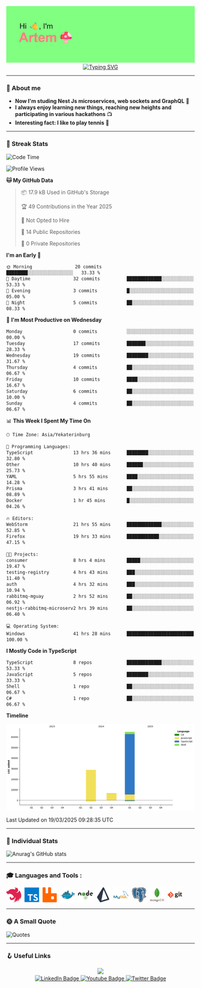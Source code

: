 <div id="header" align="center">
  <img src="https://github.com/CurlyBattery/CurlyBattery/blob/master/header.png?raw=true" alt="альтернативный текст">
  <a href="https://git.io/typing-svg"><img src="https://readme-typing-svg.demolab.com?font=Fira+Code&pause=1000&color=2BF777&width=435&lines=I've+been+doing+backend+programming+;on+Nest+JS+for+13+months+now" alt="Typing SVG" /></a>
</div>

---

### :otter: About me 
- __Now I'm studing Nest Js microservices, web sockets and GraphQL__ 🧩
- __I always enjoy learning new things, reaching new heights and participating in various hackathons__ 📺
- __Interesting fact: I like to play tennis__ 🏓

---

### :monorail: Streak Stats 

<!--START_SECTION:waka-->
![Code Time](http://img.shields.io/badge/Code%20Time-513%20hrs%2047%20mins-blue)

![Profile Views](http://img.shields.io/badge/Profile%20Views-43-blue)

**🐱 My GitHub Data** 

> 📦 17.9 kB Used in GitHub's Storage 
 > 
> 🏆 49 Contributions in the Year 2025
 > 
> 🚫 Not Opted to Hire
 > 
> 📜 14 Public Repositories 
 > 
> 🔑 0 Private Repositories 
 > 
**I'm an Early 🐤** 

```text
🌞 Morning                20 commits          ████████░░░░░░░░░░░░░░░░░   33.33 % 
🌆 Daytime                32 commits          █████████████░░░░░░░░░░░░   53.33 % 
🌃 Evening                3 commits           █░░░░░░░░░░░░░░░░░░░░░░░░   05.00 % 
🌙 Night                  5 commits           ██░░░░░░░░░░░░░░░░░░░░░░░   08.33 % 
```
📅 **I'm Most Productive on Wednesday** 

```text
Monday                   0 commits           ░░░░░░░░░░░░░░░░░░░░░░░░░   00.00 % 
Tuesday                  17 commits          ███████░░░░░░░░░░░░░░░░░░   28.33 % 
Wednesday                19 commits          ████████░░░░░░░░░░░░░░░░░   31.67 % 
Thursday                 4 commits           ██░░░░░░░░░░░░░░░░░░░░░░░   06.67 % 
Friday                   10 commits          ████░░░░░░░░░░░░░░░░░░░░░   16.67 % 
Saturday                 6 commits           ██░░░░░░░░░░░░░░░░░░░░░░░   10.00 % 
Sunday                   4 commits           ██░░░░░░░░░░░░░░░░░░░░░░░   06.67 % 
```


📊 **This Week I Spent My Time On** 

```text
🕑︎ Time Zone: Asia/Yekaterinburg

💬 Programming Languages: 
TypeScript               13 hrs 36 mins      ████████░░░░░░░░░░░░░░░░░   32.80 % 
Other                    10 hrs 40 mins      ██████░░░░░░░░░░░░░░░░░░░   25.73 % 
YAML                     5 hrs 55 mins       ████░░░░░░░░░░░░░░░░░░░░░   14.28 % 
Prisma                   3 hrs 41 mins       ██░░░░░░░░░░░░░░░░░░░░░░░   08.89 % 
Docker                   1 hr 45 mins        █░░░░░░░░░░░░░░░░░░░░░░░░   04.26 % 

🔥 Editors: 
WebStorm                 21 hrs 55 mins      █████████████░░░░░░░░░░░░   52.85 % 
Firefox                  19 hrs 33 mins      ████████████░░░░░░░░░░░░░   47.15 % 

🐱‍💻 Projects: 
consumer                 8 hrs 4 mins        █████░░░░░░░░░░░░░░░░░░░░   19.47 % 
testing-registry         4 hrs 43 mins       ███░░░░░░░░░░░░░░░░░░░░░░   11.40 % 
auth                     4 hrs 32 mins       ███░░░░░░░░░░░░░░░░░░░░░░   10.94 % 
rabbitmq-mguay           2 hrs 52 mins       ██░░░░░░░░░░░░░░░░░░░░░░░   06.92 % 
nestjs-rabbitmq-microserv2 hrs 39 mins       ██░░░░░░░░░░░░░░░░░░░░░░░   06.40 % 

💻 Operating System: 
Windows                  41 hrs 28 mins      █████████████████████████   100.00 % 
```

**I Mostly Code in TypeScript** 

```text
TypeScript               8 repos             █████████████░░░░░░░░░░░░   53.33 % 
JavaScript               5 repos             ████████░░░░░░░░░░░░░░░░░   33.33 % 
Shell                    1 repo              ██░░░░░░░░░░░░░░░░░░░░░░░   06.67 % 
C#                       1 repo              ██░░░░░░░░░░░░░░░░░░░░░░░   06.67 % 
```



**Timeline**

![Lines of Code chart](https://raw.githubusercontent.com/CurlyBattery/CurlyBattery/master/assets/bar_graph.png)


 Last Updated on 19/03/2025 09:28:35 UTC
<!--END_SECTION:waka-->

---

### :slot_machine: Individual Stats 
![Anurag's GitHub stats](https://github-readme-stats.vercel.app/api?username=CurlyBattery&hide=contribs,prs&theme=dracula)

---

### :mortar_board: Languages and Tools :
<div>
  <img src="https://github.com/devicons/devicon/blob/master/icons/nestjs/nestjs-original.svg" title="Nest" alt="Nest" width="40" height="40"/>&nbsp;
  <img src="https://github.com/devicons/devicon/blob/master/icons/typescript/typescript-plain.svg" title="TypeScript" alt="TypeScript" width="40" height="40"/>&nbsp;
  <img src="https://github.com/devicons/devicon/blob/master/icons/rabbitmq/rabbitmq-original.svg" title="Rabbit" alt="RabbitMQ" width="40" height="40"/>&nbsp;
  <img src="https://github.com/devicons/devicon/blob/master/icons/docker/docker-original.svg" title="Docker" alt="Docker" width="40" height="40"/>&nbsp;
  <img src="https://github.com/devicons/devicon/blob/master/icons/nodejs/nodejs-original-wordmark.svg" title="NodeJS" alt="NodeJS" width="40" height="40"/>&nbsp;
  <img src="https://github.com/devicons/devicon/blob/master/icons/prisma/prisma-original.svg" title="Prisma"  alt="Prisma" width="40" height="40"/>&nbsp;
  <img src="https://github.com/devicons/devicon/blob/master/icons/mysql/mysql-original-wordmark.svg" title="MySQL"  alt="MySQL" width="40" height="40"/>&nbsp;
  <img src="https://github.com/devicons/devicon/blob/master/icons/postgresql/postgresql-original.svg" title="PostgreSQL"  alt="PostgreSQL" width="40" height="40"/>&nbsp;
  <img src="https://github.com/devicons/devicon/blob/master/icons/mongodb/mongodb-original-wordmark.svg" title="MongoDB" alt="MongoDB" width="40" height="40"/>&nbsp;
  <img src="https://github.com/devicons/devicon/blob/master/icons/git/git-original-wordmark.svg" title="Git" **alt="Git" width="40" height="40"/>
</div>

---

### :sun_with_face: A Small Quote
![Quotes](https://quotes-github-readme.vercel.app/api?type=horizontal&theme=dark)

---

### :hook: Useful Links 
<div align="center">
  <img src="https://media2.giphy.com/media/v1.Y2lkPTc5MGI3NjExdG1qb3M0MHpyZmczeDJoZzR4Z2lvcXBydDhpejNpb3Zoc2NoM2lnaCZlcD12MV9pbnRlcm5hbF9naWZfYnlfaWQmY3Q9Zw/FXynzLoP14IHsnfGmO/giphy.gif" height="300">
  
  <div id="badges">
  <a href="your-linkedin-URL">
    <img src="https://img.shields.io/badge/LinkedIn-blue?style=for-the-badge&logo=linkedin&logoColor=white" alt="LinkedIn Badge"/>
  </a>
  <a href="your-youtube-URL">
    <img src="https://img.shields.io/badge/YouTube-red?style=for-the-badge&logo=youtube&logoColor=white" alt="Youtube Badge"/>
  </a>
  <a href="your-twitter-URL">
    <img src="https://img.shields.io/badge/Twitter-blue?style=for-the-badge&logo=twitter&logoColor=white" alt="Twitter Badge"/>
  </a>
</div>
<img src="https://komarev.com/ghpvc/?username=CurlyBattery&style=flat-square&color=blue" alt=""/>
</div>
